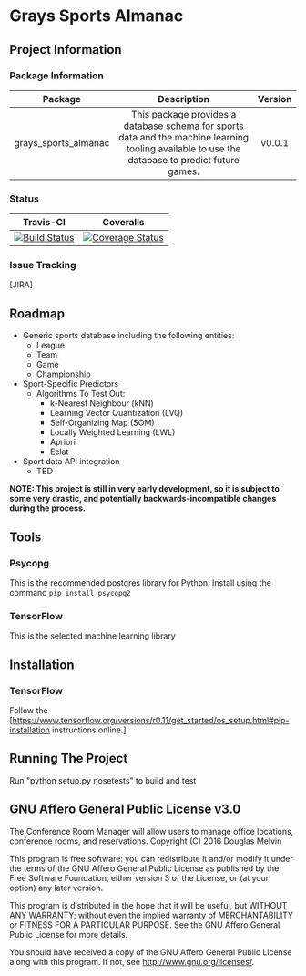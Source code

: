 # Grays Sports Almanac

## Project Information

### Package Information
|         Package        |                                                                  Description                                                                     | Version |
| :--------------------: | :----------------------------------------------------------------------------------------------------------------------------------------------: | :-----: |
| grays\_sports\_almanac | This package provides a database schema for sports data and the machine learning tooling available to use the database to predict future games.  |  v0.0.1 |

### Status

| Travis-CI | Coveralls |
| :-------: | :-------: |
| [![Build Status](https://travis-ci.org/duggym122/grays_sports_almanac.svg?branch=master)](https://travis-ci.org/duggym122/grays_sports_almanac) | [![Coverage Status](https://coveralls.io/repos/github/duggym122/grays_sports_almanac/badge.svg?branch=master)](https://coveralls.io/github/duggym122/grays_sports_almanac?branch=master) |

### Issue Tracking
[JIRA]

## Roadmap
* Generic sports database including the following entities:
  * League
  * Team
  * Game
  * Championship
* Sport-Specific Predictors
  * Algorithms To Test Out:
    * k-Nearest Neighbour (kNN)
    * Learning Vector Quantization (LVQ)
    * Self-Organizing Map (SOM)
    * Locally Weighted Learning (LWL)
    * Apriori
    * Eclat
* Sport data API integration
  * TBD

**NOTE: This project is still in very early development, so it is subject to some very drastic, and potentially backwards-incompatible changes during the process.**

## Tools

### Psycopg
This is the recommended postgres library for Python. Install using the command ``pip install psycopg2``

### TensorFlow
This is the selected machine learning library

## Installation

### TensorFlow
Follow the [https://www.tensorflow.org/versions/r0.11/get_started/os_setup.html#pip-installation instructions online.]

## Running The Project

Run "python setup.py nosetests" to build and test

## GNU Affero General Public License v3.0

The Conference Room Manager will allow users to manage office locations, conference rooms, and reservations.
Copyright (C) 2016  Douglas Melvin

This program is free software: you can redistribute it and/or modify it under the terms of the GNU Affero General Public License as published by the Free Software Foundation, either version 3 of the License, or (at your option) any later version.

This program is distributed in the hope that it will be useful, but WITHOUT ANY WARRANTY; without even the implied warranty of MERCHANTABILITY or FITNESS FOR A PARTICULAR PURPOSE.  See the GNU Affero General Public License for more details.

You should have received a copy of the GNU Affero General Public License along with this program.  If not, see <http://www.gnu.org/licenses/>.
